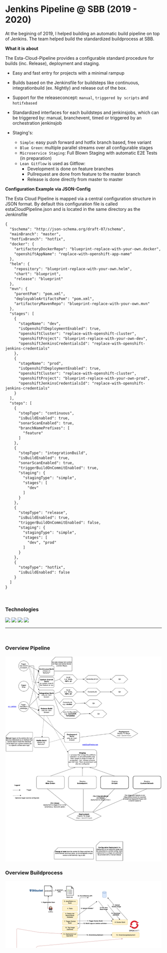 <h1>Jenkins Pipeline @ SBB (2019 - 2020)</h1>

At the begining of 2019, I helped building an automatic build pipeline on top of Jenkins. The team helped build the standardized buildprocess at SBB.

<b>What it is about</b>

The Esta-Cloud-Pipeline provides a configurable standard procedure for builds (inc. Release), deployment and staging.

- Easy and fast entry for projects with a minimal rampup
- Builds based on the Jenkinsfile for buildsteps like continuous, integrationbuild (ex. Nightly) and release out of the box.
- Support for the releaseconcept: ```manual```, ```triggered by scripts``` and ```hotifxbased```
- Standardized interfaces for each buildsteps and jenkinsjobs, which can be triggered by: manual, branchevent, timed or triggered by an orchestration jenkinsjob

- Staging's: 
    - ```Simple```: easy push forward and hotfix branch based, free variant
    - ```Blue Green```: multiple parallel streams over all configurable stages
    - ```Microservice Staging```: Full Blown Staging with automatic E2E Tests (in preparation)
    - ```Lean Gitflow``` is used as Gitflow:
        - Development is done on feature branches
        - Pullrequest are done from feature to the master branch
        - Release is done directly from master to master

<b>Configuration Example via JSON-Config</b>

The Esta Cloud Pipeline is mapped via a central configuration structure in JSON format. By default this configuration file is called estaCloudPipeline.json and is located in the same directory as the Jenkinsfile

```
{
  "$schema": "http://json-schema.org/draft-07/schema",
  "mainBranch": "master",
  "hotfixBranch": "hotfix",
  "docker": {
    "artifactoryDockerRepo": "blueprint-replace-with-your-own.docker",
    "openshiftAppName": "replace-with-openshift-app-name"
  },
  "helm": {
    "repository": "blueprint-replace-with-your-own.helm",
    "chart": "blueprint",
    "release": "blueprint"
  },
  "mvn": {
    "parentPom": "pom.xml",
    "deployableArtifactsPom": "pom.xml",
    "artifactoryMavenRepo": "blueprint-replace-with-your-own.mvn"
  },
  "stages": [
    {
      "stageName": "dev",
      "isOpenshiftDeploymentEnabled": true,
      "openshiftCluster": "replace-with-openshift-cluster",
      "openshiftProject": "blueprint-replace-with-your-own-dev",
      "openshiftJenkinsCredentialsId": "replace-with-openshift-jenkins-credentials"
    },
    {
      "stageName": "prod",
      "isOpenshiftDeploymentEnabled": true,
      "openshiftCluster": "replace-with-openshift-cluster",
      "openshiftProject": "blueprint-replace-with-your-own-prod",
      "openshiftJenkinsCredentialsId": "replace-with-openshift-jenkins-credentials"
    }
  ],
  "steps": [
    {
      "stepType": "continuous",
      "isBuildEnabled": true,
      "sonarScanEnabled": true,
      "branchNamePrefixes": [
        "feature"
      ]
    },
    {
      "stepType": "integrationBuild",
      "isBuildEnabled": true,
      "sonarScanEnabled": true,
      "triggerBuildOnCommitEnabled": true,
      "staging": {
        "stagingType": "simple",
        "stages": [
          "dev"
        ]
      }
    },
    {
      "stepType": "release",
      "isBuildEnabled": true,
      "triggerBuildOnCommitEnabled": false,
      "staging": {
        "stagingType": "simple",
        "stages": [
          "dev", "prod"
        ]
      }
    },
    {
      "stepType": "hotfix",
      "isBuildEnabled": false
    }
  ]
}
```
<br>

<h3>Technologies</h3>

<img src="https://img.shields.io/badge/Java-ED8B00?style=for-the-badge&logo=java&logoColor=white">
<img src="https://img.shields.io/badge/Apache%20Groovy-4298B8.svg?style=for-the-badge&logo=Apache+Groovy&logoColor=white">
<img src="https://img.shields.io/badge/Jenkins-D24939?style=for-the-badge&logo=Jenkins&logoColor=white">
<img src="https://img.shields.io/badge/Amazon_AWS-232F3E?style=for-the-badge&logo=amazon-aws&logoColor=white">

<br>
<hr>
<br>

<h3>Overview Pipeline</h3>
<img src="images/pipeline.png">


<h3>Overview Buildprocess</h3>
<img src="images/process.png">

